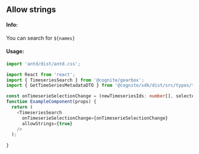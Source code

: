 ## Allow strings 

<!-- STORY -->

#### Info:
You can search for `${names}`

#### Usage:

```typescript jsx
import 'antd/dist/antd.css';

import React from 'react';
import { TimeseriesSearch } from '@cognite/gearbox';
import { GetTimeSeriesMetadataDTO } from '@cognite/sdk/dist/src/types/types';

const onTimeserieSelectionChange = (newTimeseriesIds: number[], selectedTimeseries: GetTimeSeriesMetadataDTO) => {}
function ExampleComponent(props) {
  return (
    <TimeseriesSearch
      onTimeserieSelectionChange={onTimeserieSelectionChange}
      allowStrings={true}
    />
  );
  
}
```
